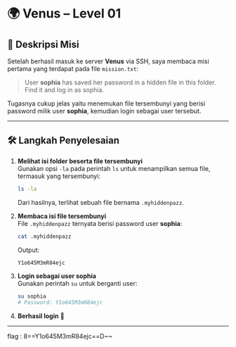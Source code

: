 # 🌍 Venus – Level 01

## 📜 Deskripsi Misi

Setelah berhasil masuk ke server **Venus** via SSH, saya membaca misi pertama yang terdapat pada file `mission.txt`:

> User **sophia** has saved her password in a hidden file in this folder. Find it and log in as sophia.

Tugasnya cukup jelas yaitu menemukan file tersembunyi yang berisi password milik user **sophia**, kemudian login sebagai user tersebut.

---

## 🛠️ Langkah Penyelesaian

1. **Melihat isi folder beserta file tersembunyi**  
   Gunakan opsi `-la` pada perintah `ls` untuk menampilkan semua file, termasuk yang tersembunyi:

   ```bash
   ls -la
   ```

   Dari hasilnya, terlihat sebuah file bernama `.myhiddenpazz`.

2. **Membaca isi file tersembunyi**  
   File `.myhiddenpazz` ternyata berisi password user **sophia**:

   ```bash
   cat .myhiddenpazz
   ```

   Output:

   ```
   Y1o645M3mR84ejc
   ```

3. **Login sebagai user sophia**  
   Gunakan perintah `su` untuk berganti user:

   ```bash
   su sophia
   # Password: Y1o645M3mR84ejc
   ```

4. **Berhasil login** 🎉

---

flag : 8==Y1o645M3mR84ejc==D~~
